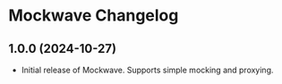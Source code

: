 # Mockwave Changelog

## 1.0.0 (2024-10-27)

- Initial release of Mockwave. Supports simple mocking and proxying.
